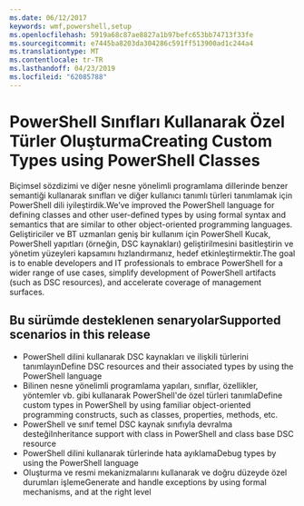 ```yaml
---
ms.date: 06/12/2017
keywords: wmf,powershell,setup
ms.openlocfilehash: 5919a68c87ae8827a1b97befc653bb74713f33fe
ms.sourcegitcommit: e7445ba8203da304286c591ff513900ad1c244a4
ms.translationtype: MT
ms.contentlocale: tr-TR
ms.lasthandoff: 04/23/2019
ms.locfileid: "62085788"
---
```

# <a name="creating-custom-types-using-powershell-classes"></a><span data-ttu-id="f8e11-102">PowerShell Sınıfları Kullanarak Özel Türler Oluşturma</span><span class="sxs-lookup"><span data-stu-id="f8e11-102">Creating Custom Types using PowerShell Classes</span></span>

<span data-ttu-id="f8e11-103">Biçimsel sözdizimi ve diğer nesne yönelimli programlama dillerinde benzer semantiği kullanarak sınıfları ve diğer kullanıcı tanımlı türleri tanımlamak için PowerShell dili iyileştirdik.</span><span class="sxs-lookup"><span data-stu-id="f8e11-103">We’ve improved the PowerShell language for defining classes and other user-defined types by using formal syntax and semantics that are similar to other object-oriented programming languages.</span></span> <span data-ttu-id="f8e11-104">Geliştiriciler ve BT uzmanları geniş bir kullanım için PowerShell Kucak, PowerShell yapıtları (örneğin, DSC kaynakları) geliştirilmesini basitleştirin ve yönetim yüzeyleri kapsamını hızlandırmanız, hedef etkinleştirmektir.</span><span class="sxs-lookup"><span data-stu-id="f8e11-104">The goal is to enable developers and IT professionals to embrace PowerShell for a wider range of use cases, simplify development of PowerShell artifacts (such as DSC resources), and accelerate coverage of management surfaces.</span></span>

## <a name="supported-scenarios-in-this-release"></a><span data-ttu-id="f8e11-105">Bu sürümde desteklenen senaryolar</span><span class="sxs-lookup"><span data-stu-id="f8e11-105">Supported scenarios in this release</span></span>

-   <span data-ttu-id="f8e11-106">PowerShell dilini kullanarak DSC kaynakları ve ilişkili türlerini tanımlayın</span><span class="sxs-lookup"><span data-stu-id="f8e11-106">Define DSC resources and their associated types by using the PowerShell language</span></span>
-   <span data-ttu-id="f8e11-107">Bilinen nesne yönelimli programlama yapıları, sınıflar, özellikler, yöntemler vb. gibi kullanarak PowerShell'de özel türleri tanımla</span><span class="sxs-lookup"><span data-stu-id="f8e11-107">Define custom types in PowerShell by using familiar object-oriented programming constructs, such as classes, properties, methods, etc.</span></span>
-   <span data-ttu-id="f8e11-108">PowerShell ve sınıf temel DSC kaynak sınıfıyla devralma desteği</span><span class="sxs-lookup"><span data-stu-id="f8e11-108">Inheritance support with class in PowerShell and class base DSC resource</span></span>
-   <span data-ttu-id="f8e11-109">PowerShell dilini kullanarak türlerinde hata ayıklama</span><span class="sxs-lookup"><span data-stu-id="f8e11-109">Debug types by using the PowerShell language</span></span>
-   <span data-ttu-id="f8e11-110">Oluşturma ve resmi mekanizmalarını kullanarak ve doğru düzeyde özel durumları işleme</span><span class="sxs-lookup"><span data-stu-id="f8e11-110">Generate and handle exceptions by using formal mechanisms, and at the right level</span></span>
